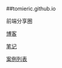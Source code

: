 ##tomieric.github.io

前端分享圈

[博客](http://getf2e.com)

[笔记](https://github.com/tomieric/tomieric.github.io/issues)

[案例列表](https://github.com/tomieric/tomieric.github.io/wiki/%E9%A1%B9%E7%9B%AEdemo)